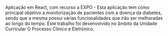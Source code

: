 Aplicação em React, com recurso a EXPO - Esta aplicação tem como principal objetivo a monitorização de pacientes com a doença da diabetes, sendo que a mesma possui várias funcionalidades que irão ser melhoradas ao longo do tempo. Este trabalho foi desenvolvido no âmbito da Unidade Curricular O Processo Clínico e Eletrónico.
